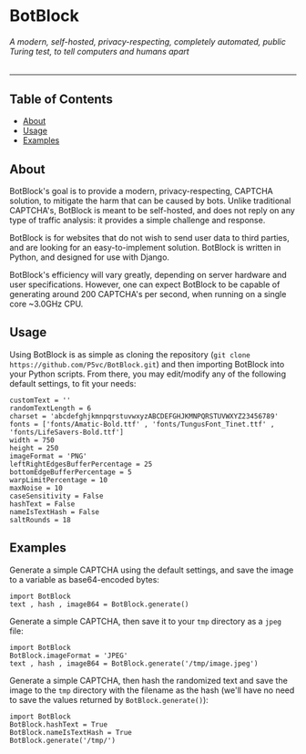# BotBlock

###### A modern, self-hosted, privacy-respecting, completely automated, public Turing test, to tell computers and humans apart

------------

## Table of Contents

- [About](#about "About")
- [Usage](#usage "Usage")
- [Examples](#examples "Examples")

## About

BotBlock's goal is to provide a modern, privacy-respecting, CAPTCHA solution, to mitigate the harm that can be caused by bots. Unlike traditional CAPTCHA's, BotBlock is meant to be self-hosted, and does not reply on any type of traffic analysis: it provides a simple challenge and response.

BotBlock is for websites that do not wish to send user data to third parties, and are looking for an easy-to-implement solution. BotBlock is written in Python, and designed for use with Django.

BotBlock's efficiency will vary greatly, depending on server hardware and user specifications. However, one can expect BotBlock to be capable of generating around 200 CAPTCHA's per second, when running on a single core ~3.0GHz CPU.

## Usage

Using BotBlock is as simple as cloning the repository (`git clone https://github.com/P5vc/BotBlock.git`) and then importing BotBlock into your Python scripts. From there, you may edit/modify any of the following default settings, to fit your needs:

```python3
customText = ''
randomTextLength = 6
charset = 'abcdefghjkmnpqrstuvwxyzABCDEFGHJKMNPQRSTUVWXYZ23456789'
fonts = ['fonts/Amatic-Bold.ttf' , 'fonts/TungusFont_Tinet.ttf' , 'fonts/LifeSavers-Bold.ttf']
width = 750
height = 250
imageFormat = 'PNG'
leftRightEdgesBufferPercentage = 25
bottomEdgeBufferPercentage = 5
warpLimitPercentage = 10
maxNoise = 10
caseSensitivity = False
hashText = False
nameIsTextHash = False
saltRounds = 18
```

## Examples

Generate a simple CAPTCHA using the default settings, and save the image to a variable as base64-encoded bytes:

```python3
import BotBlock
text , hash , imageB64 = BotBlock.generate()
```

Generate a simple CAPTCHA, then save it to your `tmp` directory as a `jpeg` file:

```python3
import BotBlock
BotBlock.imageFormat = 'JPEG'
text , hash , imageB64 = BotBlock.generate('/tmp/image.jpeg')
```

Generate a simple CAPTCHA, then hash the randomized text and save the image to the `tmp` directory with the filename as the hash (we'll have no need to save the values returned by `BotBlock.generate()`):

```python3
import BotBlock
BotBlock.hashText = True
BotBlock.nameIsTextHash = True
BotBlock.generate('/tmp/')
```
